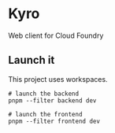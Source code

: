 # Kyro

Web client for Cloud Foundry

## Launch it

This project uses workspaces.

```
# launch the backend
pnpm --filter backend dev

# launch the frontend
pnpm --filter frontend dev
```
